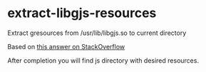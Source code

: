 # extract-libgjs-resources
Extract gresources from /usr/lib/libgjs.so to current directory

Based on [this answer on StackOverflow](http://superuser.com/a/745725)

After completion you will find js directory with desired resources.
